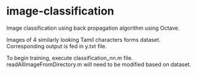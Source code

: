 # image-classification
Image classification using back propagation algorithm using Octave.

Images of 4 similarly looking Tamil characters forms dataset.
Corresponding output is fed in y.txt file.

To begin training, execute classification_nn.m file.
readAllImageFromDirectory.m will need to be modified based on dataset.
